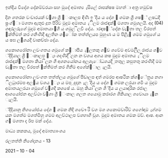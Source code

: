 ඉන්දීය විදේශ දේකම්වරයා සහ මුදේ අමාත්‍ය ැසිලේ රාපක්ෂෂ මහත්‍ා අත්‍ර හමුව්ෂ

දින ශතරක වංචාරයක් ව඲ශා ශ්‍රී ඼ංකාලප ඳිණි ඉ ්දීය ය දේශ ඾ ශමක ශ්‍රී ශෂ඿් ලෂධදී ෂ්‍රංග්඼ා මශතා ඇතුළු දූත පිරිව මුදම අමාතය ැිිලම රාජඳක්඿ මශතා ශමුශලයි. අද (04) ශඳරලරුශේ මුදම අමාතයාං඾ශී ය ශමුල ිලවි දේය. ාරඳාෂ඾්දේක වැ඲තා තල විරපත් ඾ක්තිමත් කර ගනිණිදී ඳලතින ශ඼ෝක තත්ත්ලයප මුහුණ ය ම පිළිැ඲ ශමම ශමුශේ ය ය ෂඝ ල඾ශයදී වාකච්ඡා දේය.

ශකොශරෝනා ලවංගතය ශමුශේ ක඼ාපීය ැ඼ලතකු ශ඼ව ශවේම අවමලිිල රාජය ශ඼ව ්දීදියාල ශ්‍රී ඼ංකාලප ඼ැා ශදණිදී ිලන න වශය අගය කෂ මුදම අමාතය ැිිලම රාජඳක්඿ මශතා කියා ිලන ශී අශනයෝනය අලශැෝධශයදී ුතතුල කපුතතු කරණිදී මම වැ඲තා තල විරපත් ඾ක්තිමත් කර ගිනීම අශේක්඿ාල ැලයි.

ශකොශරෝනා ලවංගත තත්ත්ලය ශමුශේ පීඩාලප ඳත් ශමරප ආෂථික ක්ශ඿ේත්‍රය නගා ිලටුාරමප අල඾ය වශය ඼ැා ය මප ූදදාන ැල ්දීය ය දේශ ඾ ශමක ලරයා ශමි ය මුදම අමාතයලරයා ශමුශේ ව඲ශදී කශෂේ ය. ඔහු කියා ිලන ශී ්දීය ය ලයාඳාරික ‍රජාල ආශයෝජන අලව්ථා ව඲ශා ශ්‍රී ඼ංකාල ශලත ශයොමු කරාරශ ශිකියාල ශවොයා ැ඼න ැලයි.

්දීදියානු නිශයෝජය දේශ ඾ ශමක නිදි ශචෞ රි වශ මශ ශකොමවාරිව් ශගෝඳාම ැග්ශම යන මශත්ම මශත්මීහු ශමම අලව්ථාලප වශභාගී වූශ. මුදම අමාතය ශමක මව්. ආෂ. ආන ග඼ මශතා ද ඊප මක් දේය.

මාධ්‍ය කකකය, මුදේ අමාත්‍යාාංශය

‍රලතත්ති නිශේදනය - 13

2021 – 10 - 04